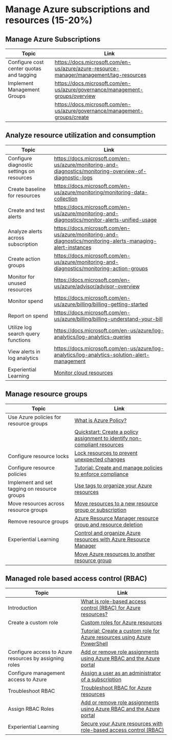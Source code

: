 # Manage Azure subscriptions and resources (15-20%)

## Manage Azure Subscriptions

| Topic | Link |
| - | - |
|Configure cost center quotas and tagging| <https://docs.microsoft.com/en-us/azure/azure-resource-manager/management/tag-resources>
|Implement Management Groups|<https://docs.microsoft.com/en-us/azure/governance/management-groups/overview>|
| |<https://docs.microsoft.com/en-us/azure/governance/management-groups/create>

## Analyze resource utilization and consumption

| Topic | Link |
| - | - |
|Configure diagnostic settings on resources | <https://docs.microsoft.com/en-us/azure/monitoring-and-diagnostics/monitoring-overview-of-diagnostic-logs>
|Create baseline for resources |<https://docs.microsoft.com/en-us/azure/monitoring/monitoring-data-collection>
|Create and test alerts |<https://docs.microsoft.com/en-us/azure/monitoring-and-diagnostics/monitor-alerts-unified-usage>
|Analyze alerts across subscription|<https://docs.microsoft.com/en-us/azure/monitoring-and-diagnostics/monitoring-alerts-managing-alert-instances>
|Create action groups|<https://docs.microsoft.com/en-us/azure/monitoring-and-diagnostics/monitoring-action-groups>
Monitor for unused resources | <https://docs.microsoft.com/en-us/azure/advisor/advisor-overview>
Monitor spend | <https://docs.microsoft.com/en-us/azure/billing/billing-getting-started>
|Report on spend | <https://docs.microsoft.com/en-us/azure/billing/billing-understand-your-bill>
|Utilize log search query functions | <https://docs.microsoft.com/en-us/azure/log-analytics/log-analytics-queries>
|View alerts in log analytics | <https://docs.microsoft.com/en-us/azure/log-analytics/log-analytics-solution-alert-management>
|Experiential Learning |[Monitor cloud resources](https://docs.microsoft.com/en-us/learn/modules/cmu-monitor-cloud-resources/)

## Manage resource groups

| Topic | Link |
| - | - |
|Use Azure policies for resource groups|[What is Azure Policy?](<https://docs.microsoft.com/en-us/azure/governance/policy/overview>)
| |[Quickstart: Create a policy assignment to identify non-compliant resources](<https://docs.microsoft.com/en-us/azure/governance/policy/assign-policy-portal>)
|Configure resource locks|[Lock resources to prevent unexpected changes](<https://docs.microsoft.com/en-us/azure/azure-resource-manager/management/lock-resources>)
|Configure resource policies|[Tutorial: Create and manage policies to enforce compliance](<https://docs.microsoft.com/en-us/azure/governance/policy/tutorials/create-and-manage>)
|Implement and set tagging on resource groups|[Use tags to organize your Azure resources](<https://docs.microsoft.com/en-us/azure/azure-resource-manager/management/tag-resources>)
|Move resources across resource groups|[Move resources to a new resource group or subscription](<https://docs.microsoft.com/en-us/azure/azure-resource-manager/management/move-resource-group-and-subscription>)
|Remove resource groups|[Azure Resource Manager resource group and resource deletion](<https://docs.microsoft.com/en-us/azure/azure-resource-manager/management/delete-resource-group?tabs=azure-powershell>)
|Experiential Learning|[Control and organize Azure resources with Azure Resource Manager](https://docs.microsoft.com/en-us/learn/modules/control-and-organize-with-azure-resource-manager/)
| |[Move Azure resources to another resource group](https://docs.microsoft.com/en-us/learn/modules/move-azure-resources-another-resource-group/)

## Managed role based access control (RBAC)

| Topic | Link |
| - | - |
|Introduction|[What is role-based access control (RBAC) for Azure resources?](https://docs.microsoft.com/en-us/azure/role-based-access-control/overview)
|Create a custom role|[Custom roles for Azure resources](https://docs.microsoft.com/en-us/azure/role-based-access-control/custom-roles)
| |[Tutorial: Create a custom role for Azure resources using Azure PowerShell](https://docs.microsoft.com/en-us/azure/role-based-access-control/tutorial-custom-role-powershell)
|Configure access to Azure resources by assigning roles|[Add or remove role assignments using Azure RBAC and the Azure portal](https://docs.microsoft.com/en-us/azure/role-based-access-control/role-assignments-portal)
|Configure management access to Azure|[Assign a user as an administrator of a subscription](https://docs.microsoft.com/en-us/azure/role-based-access-control/role-assignments-portal#assign-a-user-as-an-administrator-of-a-subscription)
|Troubleshoot RBAC|[Troubleshoot RBAC for Azure resources](https://docs.microsoft.com/en-us/azure/role-based-access-control/troubleshooting)
|Assign RBAC Roles|[Add or remove role assignments using Azure RBAC and the Azure portal](https://docs.microsoft.com/en-us/azure/role-based-access-control/role-assignments-portal)
|Experiential Learning|[Secure your Azure resources with role-based access control (RBAC)](https://docs.microsoft.com/en-us/learn/modules/secure-azure-resources-with-rbac/)
